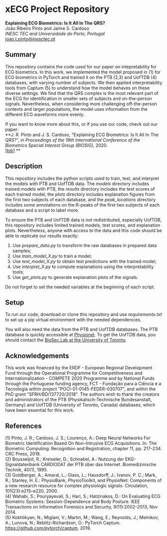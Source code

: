 # xECG Project Repository

**Explaining ECG Biometrics: Is It All In The QRS?**    
João Ribeiro Pinto and Jaime S. Cardoso    
*INESC TEC and Universidade do Porto, Portugal*   
joao.t.pinto@inesctec.pt

## Summary
This repository contains the code used for our paper on intepretability for ECG biometrics. In this work, we implemented the model proposed in (1) for ECG biometrics in PyTorch and trained it on the PTB (2,3) and UofTDB (4) databases, with varying number of subjects. We then applied interpretability tools from Captum (5) to understand how the model behaves on these diverse settings. We find that the QRS complex is the most relevant part of the ECG for identification in smaller sets of subjects and on-the-person signals. Nevertheless, when considering more challenging off-the-person contexts and larger populations, the model uses information from the different ECG waveforms more evenly.  

If you want to know more about this, or if you use our code, check out our paper:    
**J. R. Pinto and J. S. Cardoso, "Explaining ECG Biometrics: Is It All In The QRS?", in *Proceedings of the 19th International Conference of the Biometrics Special Interest Group (BIOSIG),* 2020.    
[[bib]](https://github.com/jtrpinto/xECG/blob/master/citation.bib)
**

## Description
This repository includes the python scripts used to train, test, and interpret the models with PTB and UofTDB data. The *models* directory includes trained models with PTB, the *results* directory includes the test scores of each trained model, the *plots* directory includes explanation figures from the first two subjects of each database, and the *peak_locations* directory includes some annotations on the R-peaks of the first two subjects of each database and a script to label more.

To ensure the PTB and UofTDB data is not redistributed, especially UofTDB, this repository includes limited trained models, test scores, and explanation plots. Nevertheless, anyone with access to the data and this code should be able to replicate our results exactly:
1. Use *prepare_data.py* to transform the raw databases in prepared data samples;
2. Use *train_model_X.py* to train a model;
3. Use *test_model_X.py* to obtain test predictions with the trained model;
4. Use *interpret_X.py* to compute explanations using the interpretability tools;
5. Use *get_plots.py* to generate explanation plots of the signals.

Do not forget to set the needed variables at the beginning of each script.

## Setup
To run our code, download or clone this repository and use *requirements.txt* to set up a pip virtual environment with the needed dependencies.

You will also need the data from the PTB and UofTDB databases. The PTB database is quickly accessible at [Physionet](https://physionet.org/content/ptbdb/1.0.0/). To get the UofTDB data, you should contact the [BioSec.Lab at the University of Toronto](https://www.comm.utoronto.ca/~biometrics/). 

## Acknowledgements
This work was financed by the ERDF - European Regional Development Fund through the Operational Programme for Competitiveness and Internationalization - COMPETE 2020 Programme and by National Funds through the Portuguese funding agency, FCT - Fundação para a Ciência e a Tecnologia within project "POCI-01-0145-FEDER-030707", and within the PhD grant "SFRH/BD/137720/2018". The authors wish to thank the creators and administrators of the PTB (Physikalisch-Technische Bundesanstalt, Germany) and UofTDB (University of Toronto, Canada) databases, which have been essential for this work.

## References
(1) Pinto, J. R.; Cardoso, J. S.; Lourenço, A.: Deep Neural Networks For Biometric Identification Based On Non-Intrusive ECG Acquisitions. In: The Biometric Computing: Recognition and Registration, chapter 11, pp. 217–234. CRC Press, 2019.  
(2) Bousseljot, R.; Kreiseler, D.; Schnabel, A.: Nutzung der EKG-Signaldatenbank CARDIODAT der PTB ̈uber das Internet. Biomedizinische Technik, 40(1), 1995.   
(3) Goldberger, A.; Amaral, L.; Glass, L.; Hausdorff, J.; Ivanov, P. C.; Mark, R.; Stanley, H. E.: PhysioBank, PhysioToolkit, and PhysioNet: Components of a new research resource for complex physiologic signals. Circulation, 101(23):e215–e220, 2000.   
(4) Wahabi, S.; Pouryayevali, S.; Hari, S.; Hatzinakos, D.: On Evaluating ECG Biometric Systems: Session-Dependence and Body Posture. IEEE Transactions on Information Forensics and Security, 9(11):2002–2013, Nov 2014.   
(5) Kokhlikyan, N.; Miglani, V.; Martin, M.; Wang, E.; Reynolds, J.; Melnikov, A.; Lunova, N.; Reblitz-Richardson, O.: PyTorch Captum. https://github.com/pytorch/captum, 2019.
